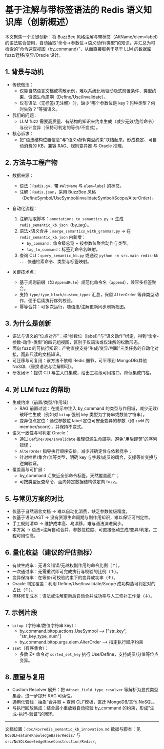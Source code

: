 # 基于注解与带标签语法的 Redis 语义知识库（创新概述）

本文聚焦一个关键创新：将 BuzzBee 风格注解与带标签（AltName/elem=label）的语法联合使用，自动抽取“命令→参数位→语义动作/类型”的知识，并汇总为可检索的“命令速查视图（by_command）”，从而直接服务于基于 LLM 的数据库 fuzz/迁移/变异/Oracle 设计。

## 1. 背景与动机
- 传统做法：
	- 仅靠自然语言文档或零散示例，难以系统化地驱动隐式前置条件、类型约束、资源生命周期（Define/Use/Invalidate）。
	- 仅有语法（无标签/无注解）时，缺少“哪个参数位是 key？何种类型？何时失效？”等强语义。
- 我们的问题：
	- LLM fuzz 需要高质量、有结构的知识来约束生成（减少无效/危险命令）与设计变异（保持可判定的等价/不变式）。
- 核心诉求：
	- 把“语法结构位置信息”与“语义动作/类型约束”联结起来，形成稳定、可自动消费的 KB，兼容 RAG、规则变异器 与 Oracle 推理。

## 2. 方法与工程产物
- 数据来源：
	- 语法：`Redis.g4`，带 `#AltName` 与 `elem=label` 的标签。
	- 注解：`Redis.json`，采用 BuzzBee 风格（DefineSymbol/UseSymbol/InvalidateSymbol/Scope/AlterOrder）。
- 自动化流程：
	1) 注解抽取脚本：`annotations_to_semantics.py` → 生成 `redis_semantic_kb.json`（by_tag）。
	2) 语法×语义合并：`merge_semantics_with_grammar.py` → 在 `redis_semantic_kb.json` 内新增：
		 - `by_command`：命令级总览 + 按参数位聚合动作与类型。
		 - `tag_to_command`：标签到命令名映射。
	3) 查询 CLI：`query_semantic_kb.py` 或通过 `python -m src.main redis-kb ...` 快速检索命令、类型与标签映射。

- 关键技术点：
	- 基于规则前缀（如 `AppendRule`）规范化命令名（`append`），兼容多标签聚合。
	- 支持 `type/type_block/custom_types` 汇总，保留 `AlterOrder` 等非类型动作，便于后续执行序列校验。
	- 幂等合并：可多次运行，随语法/注解更新同步刷新视图。

## 3. 为什么是创新
- 语法与语义的“位点对齐”：把“参数位（label）”与“语义动作”绑定，得到“命令-参数-动作-类型”的四元组视图，区别于仅语法或仅注解的松散形态。
- 面向 fuzz 的可执行知识：产物直接支持“生成/变异/判断”三类任务的自动化对接，而非只读的文档知识。
- 可迁移与可复用：该方法不依赖 Redis 细节，可平移到 MongoDB/其他 NoSQL（替换语法与注解即可）。
- 研发闭环：提供 CLI 与主入口集成，给出工程级可用接口，降低集成门槛。

## 4. 对 LLM fuzz 的帮助
- 生成约束（前置/类型/作用域）：
	- RAG 前置过滤：在提示中注入 by_command 的类型与作用域，减少无效/破坏性生成（例如对 `bitop` 强制 key 类型为字符串或数值字符串）。
	- 变异位点定位：通过参数位 label 定位可安全变异的参数（如 `zadd` 的 member/score），并保持不变式。
- 语义一致性与可判定 Oracle：
	- 通过 `Define/Use/Invalidate` 推理资源生命周期，避免“用后即焚”的序列错误；
	- `AlterOrder` 指导执行顺序安排，减少非确定性与依赖竞争；
	- 针对哈希/集合/流等类型，明确 key 与字段/成员的耦合，支撑等价变换与逆向验证。
- 覆盖面与可扩展：
	- by_command 汇聚近全部命令标签，天然覆盖面广；
	- 可按类型反查命令，面向特定数据结构做定向 fuzz。

## 5. 与常见方案的对比
- 仅基于自然语言文档 → 难以自动化消费，缺乏参数位级精度。
- 仅基于语法/AST → 没有资源生命周期与副作用知识，难以保证可判定性。
- 手工规则清单 → 维护成本高、易漂移，难与语法演进同步。
- 本方案 → 语法×注解自动合并、参数位粒度、可直接驱动生成/变异/判定，工程可用性高。

## 6. 量化收益（建议的评估指标）
- 有效生成率：无语义错误/无越权副作用的命令比例（↑）。
- 一次通过率：无需重试即可完成执行与校验的比例（↑）。
- 变异保持率：在等价/可校验约束下的变异成功率（↑）。
- Oracle 判定覆盖：利用 Define/Use/Invalidate/Scope 成功构造可判定对的占比（↑）。
- 漂移修复成本：语法或注解更新后自动合并成功率与人工修补工作量（↓）。

## 7. 示例片段
- `bitop`（字符串/数值字符串 key）：
	- by_command.bitop.actions.UseSymbol ⟶ ["str_key", "str_key_type_num"]
	- by_command.bitop.args.elem.AlterOrder ⟶ 指定执行顺序约束
- `zset`（有序集合）：
	- 多数 Z* 命令对 `sorted_set_key` 执行 Use/Define，支持成员/分值等位点变异。

## 8. 展望与复用
- Custom Resolver 展开：把 `##hset_field_type_resolver` 等解析为显式类型集合，进一步提升 RAG 可读性。
- 通用化管线：抽象“合并器 + 查询 CLI”模板，直迁 MongoDB/其他 NoSQL。
- 与执行回放集成：结合最小重放器自动校验 by_command 的约束，形成“生成-执行-验证”的闭环。

---

文档位置：`doc/kb/redis_semantic_kb_innovation.md`
数据与脚本：见 `NoSQLFeatureKnowledgeBase/Redis/` 与 `src/NoSQLKnowledgeBaseConstruction/Redis/`。

